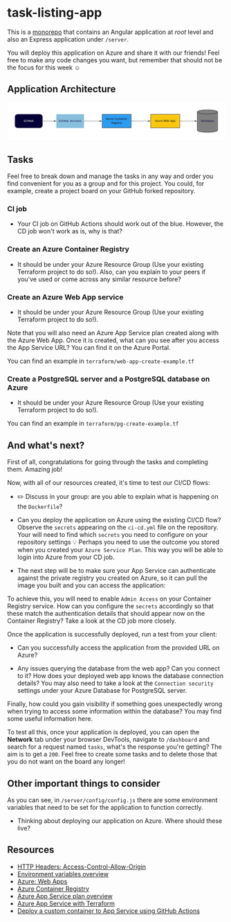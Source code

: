 # task-listing-app

This is a [monorepo](https://github.com/joelparkerhenderson/monorepo_vs_polyrepo) that contains an Angular application at *root* level and also an Express application under `/server`.

You will deploy this application on Azure and share it with our friends! Feel free to make any code changes you want, but remember that should not be the focus for this week :relaxed:

## Application Architecture

![Task Listing App Architecture](server/assets/task-listing-app-architecture.jpg?raw=true "Task Listing App Architecture")

## Tasks

Feel free to break down and manage the tasks in any way and order you find convenient for you as a group and for this project. You could, for example, create a project board on your GitHub forked repository.

### CI job

- Your CI job on GitHub Actions should work out of the blue. However, the CD job won't work as is, why is that?

### Create an Azure Container Registry

- It should be under your Azure Resource Group (Use your existing Terraform project to do so!). Also, can you explain to your peers if you've used or come across any similar resource before?

### Create an Azure Web App service
- It should be under your Azure Resource Group (Use your existing Terraform project to do so!). 

Note that you will also need an Azure App Service plan created along with the Azure Web App. Once it is created, what can you see after you access the App Service URL? You can find it on the Azure Portal.

You can find an example in `terraform/web-app-create-example.tf`

### Create a PostgreSQL server and a PostgreSQL database on Azure

- It should be under your Azure Resource Group (Use your existing Terraform project to do so!).

You can find an example in `terraform/pg-create-example.tf`

## And what's next?

First of all, congratulations for going through the tasks and completing them. Amazing job!

Now, with all of our resources created, it's time to test our CI/CD flows:

- :pencil2: Discuss in your group: are you able to explain what is happening on the `Dockerfile`?

- Can you deploy the application on Azure using the existing CI/CD flow? Observe the `secrets` appearing on the `ci-cd.yml` file on the repository. Your will need to find which `secrets` you need to configure on your repository settings :bulb: Perhaps you need to use the outcome you stored when you created your `Azure Service Plan`. This way you will be able to login into Azure from your CD job.

- The next step will be to make sure your App Service can authenticate against the private registry you created on Azure, so it can pull the image you built and you can access the application:

To achieve this, you will need to enable `Admin Access` on your Container Registry service. How can you configure the `secrets` accordingly so that these match the authentication details that should appear now on the Container Registry? Take a look at the CD job more closely.

Once the application is successfully deployed, run a test from your client:
- Can you successfully access the application from the provided URL on Azure?

- Any issues querying the database from the web app? Can you connect to it? How does your deployed web app knows the database connection details? You may also need to take a look at the `Connection security` settings under your Azure Database for PostgreSQL server.

 Finally, how could you gain visibility if something goes unexpectedly wrong when trying to access some information within the database? You may find some useful information here.

 To test all this, once your application is deployed, you can open the **Network** tab under your browser DevTools, navigate to `/dashboard` and search for a request named `tasks`, what's the response you're getting? The aim is to get a `200`. Feel free to create some tasks and to delete those that you do not want on the board any longer!

## Other important things to consider

As you can see, in `/server/config/config.js` there are some environment variables that need to be set for the application to function correctly.
- Thinking about deploying our application on Azure. Where should these live?


## Resources

- [HTTP Headers: Access-Control-Allow-Origin](https://developer.mozilla.org/en-US/docs/Web/HTTP/Headers/Access-Control-Allow-Origin)
- [Environment variables overview](https://docs.microsoft.com/en-us/powerapps/maker/data-platform/environmentvariables)
- [Azure: Web Apps](https://azure.microsoft.com/en-us/services/app-service/web/)
- [Azure Container Registry](https://azure.microsoft.com/en-us/services/container-registry/)
- [Azure App Service plan overview](https://docs.microsoft.com/en-us/azure/app-service/overview-hosting-plans)
- [Azure App Service with Terraform](https://registry.terraform.io/providers/hashicorp/azurerm/latest/docs/resources/app_service)
- [Deploy a custom container to App Service using GitHub Actions](https://docs.microsoft.com/en-us/azure/app-service/deploy-container-github-action?tabs=publish-profile)
